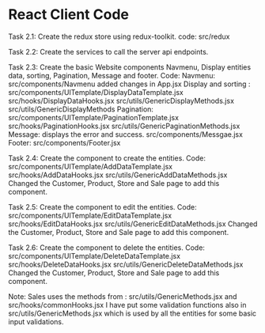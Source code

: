 # React Client Code

Task 2.1: Create the redux store using redux-toolkit.
		code:  src/redux
		
Task 2.2: Create the services to call the server api endpoints.

Task 2.3: Create the basic Website components Navmenu, Display entities data, sorting, Pagination, Message and footer.
		  Code:
				Navmenu:  src/components/Navmenu
						  added changes in App.jsx
				Display and sorting : src/components/UITemplate/DisplayDataTemplate.jsx
									  src/hooks/DisplayDataHooks.jsx
									  src/utils/GenericDisplayMethods.jsx
									  src/utils/GenericDisplayMethods
				Pagination: src/components/UITemplate/PaginationTemplate.jsx
							src/hooks/PaginationHooks.jsx
							src/utils/GenericPaginationMethods.jsx
				Message: displays the error and success.
							src/components/Messgae.jsx
				Footer: src/components/Footer.jsx
				
Task 2.4: Create the component to create the entities.
		  Code: 
				src/components/UITemplate/AddDataTemplate.jsx
				src/hooks/AddDataHooks.jsx
				src/utils/GenericAddDataMethods.jsx
				Changed the Customer, Product, Store and Sale page to add this component.
				
Task 2.5: Create the component to edit the entities.
		  Code: 
				src/components/UITemplate/EditDataTemplate.jsx
				src/hooks/EditDataHooks.jsx
				src/utils/GenericEditDataMethods.jsx
				Changed the Customer, Product, Store and Sale page to add this component.
									  
Task 2.6: Create the component to delete the entities.
		  Code: 
				src/components/UITemplate/DeleteDataTemplate.jsx
				src/hooks/DeleteDataHooks.jsx
				src/utils/GenericDeleteDataMethods.jsx
				Changed the Customer, Product, Store and Sale page to add this component.
				
Note: Sales uses the methods from : src/utils/GenericMethods.jsx and src/hooks/commonHooks.jsx
	  I have put some validation functions also in src/utils/GenericMethods.jsx which is used by all the entities for some basic input validations.
									  